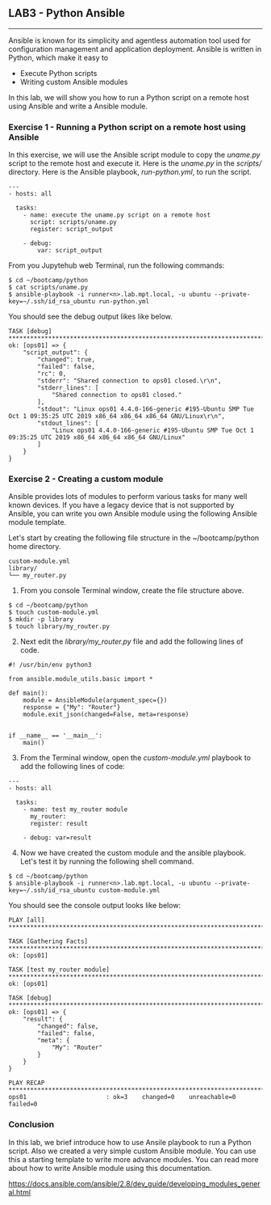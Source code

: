 ## LAB3 - Python Ansible
---

Ansible is known for its simplicity and agentless automation tool used for configuration management and application deployment. Ansible is written in Python, which make it easy to

* Execute Python scripts
* Writing custom Ansible modules

In this lab, we will show you how to run a Python script on a remote host using Ansible and write a Ansible module.

### Exercise 1 - Running a Python script on a remote host using Ansible

In this exercise, we will use the Ansible script module to copy the *uname.py* script to the remote host and execute it. Here is the *uname.py* in the *scripts/* directory. Here is the Ansible playbook, *run-python.yml*, to run the script.


```
---
- hosts: all

  tasks:
    - name: execute the uname.py script on a remote host
      script: scripts/uname.py
      register: script_output

    - debug:
        var: script_output
```

From you Jupytehub web Terminal, run the following commands:

```console
$ cd ~/bootcamp/python
$ cat scripts/uname.py
$ ansible-playbook -i runner<n>.lab.mpt.local, -u ubuntu --private-key=~/.ssh/id_rsa_ubuntu run-python.yml
```

You should see the debug output likes like below.

```
TASK [debug] ***********************************************************************************************************************
ok: [ops01] => {
    "script_output": {
        "changed": true,
        "failed": false,
        "rc": 0,
        "stderr": "Shared connection to ops01 closed.\r\n",
        "stderr_lines": [
            "Shared connection to ops01 closed."
        ],
        "stdout": "Linux ops01 4.4.0-166-generic #195-Ubuntu SMP Tue Oct 1 09:35:25 UTC 2019 x86_64 x86_64 x86_64 GNU/Linux\r\n",
        "stdout_lines": [
            "Linux ops01 4.4.0-166-generic #195-Ubuntu SMP Tue Oct 1 09:35:25 UTC 2019 x86_64 x86_64 x86_64 GNU/Linux"
        ]
    }
}
```


### Exercise 2 - Creating a custom module

Ansible provides lots of modules to perform various tasks for many well known devices. If you have a legacy device that is not supported by Ansible, you can write you own Ansible module using the following Ansible module template.

Let's start by creating the following file structure in the ~/bootcamp/python home directory.

```
custom-module.yml
library/
└── my_router.py

```

1. From you console Terminal window, create the file structure above.

```console
$ cd ~/bootcamp/python
$ touch custom-module.yml
$ mkdir -p library
$ touch library/my_router.py
```

2. Next edit the *library/my_router.py* file and add the following lines of code.

```
#! /usr/bin/env python3

from ansible.module_utils.basic import *

def main():
	module = AnsibleModule(argument_spec={})
	response = {"My": "Router"}
	module.exit_json(changed=False, meta=response)


if __name__ == '__main__':
    main()
```

3. From the Terminal window, open the *custom-module.yml* playbook to add the following lines of code:

```
---
- hosts: all

  tasks:
    - name: test my_router module
      my_router: 
      register: result

    - debug: var=result  

```

4. Now we have created the custom module and the ansible playbook. Let's test it by running the following shell command.

```console
$ cd ~/bootcamp/python
$ ansible-playbook -i runner<n>.lab.mpt.local, -u ubuntu --private-key=~/.ssh/id_rsa_ubuntu custom-module.yml
```

You should see the console output looks like below:


```
PLAY [all] *************************************************************************************************************************

TASK [Gathering Facts] *************************************************************************************************************
ok: [ops01]

TASK [test my_router module] *******************************************************************************************************
ok: [ops01]

TASK [debug] ***********************************************************************************************************************
ok: [ops01] => {
    "result": {
        "changed": false,
        "failed": false,
        "meta": {
            "My": "Router"
        }
    }
}

PLAY RECAP *************************************************************************************************************************
ops01                      : ok=3    changed=0    unreachable=0    failed=0
```

### Conclusion

In this lab, we brief introduce how to use Ansile playbook to run a Python script. Also we created a very simple custom Ansible module. You can use this a starting template to write more advance modules. You can read more about how to write Ansible module using this documentation.

https://docs.ansible.com/ansible/2.8/dev_guide/developing_modules_general.html



